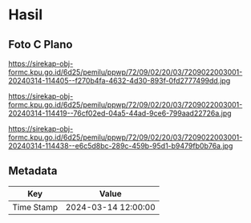 # Hasil

## Foto C Plano

https://sirekap-obj-formc.kpu.go.id/6d25/pemilu/ppwp/72/09/02/20/03/7209022003001-20240314-114405--f270b4fa-4632-4d30-893f-0fd2777499dd.jpg

https://sirekap-obj-formc.kpu.go.id/6d25/pemilu/ppwp/72/09/02/20/03/7209022003001-20240314-114419--76cf02ed-04a5-44ad-9ce6-799aad22726a.jpg

https://sirekap-obj-formc.kpu.go.id/6d25/pemilu/ppwp/72/09/02/20/03/7209022003001-20240314-114438--e6c5d8bc-289c-459b-95d1-b9479fb0b76a.jpg


## Metadata

| Key        | Value               |
| ---------- | ------------------- |
| Time Stamp | 2024-03-14 12:00:00 |



